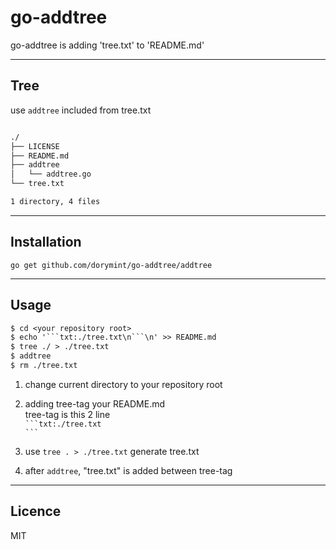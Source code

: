 # go-addtree
go-addtree is adding 'tree.txt' to 'README.md'

---
## Tree
use `addtree` included from tree.txt


```txt:./tree.txt

./
├── LICENSE
├── README.md
├── addtree
│   └── addtree.go
└── tree.txt

1 directory, 4 files

```


---
## Installation
`go get github.com/dorymint/go-addtree/addtree`

---
## Usage
```txt:./tree.txt  
$ cd <your repository root>
$ echo '```txt:./tree.txt\n```\n' >> README.md
$ tree ./ > ./tree.txt
$ addtree
$ rm ./tree.txt
```  

1. change current directory to your repository root
2. adding tree-tag your README.md  
tree-tag is this 2 line  
```` ```txt:./tree.txt ````  
```` ``` ````

3. use `tree . > ./tree.txt` generate tree.txt
4. after `addtree`, "tree.txt" is added between tree-tag

---
## Licence
MIT
